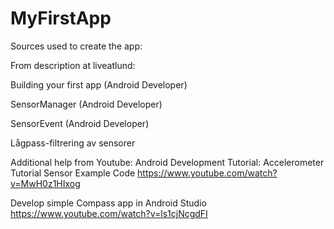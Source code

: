 # MyFirstApp

Sources used to create the app: 

From description at liveatlund: 

Building your first app (Android Developer)

SensorManager (Android Developer)

SensorEvent (Android Developer)

Lågpass-filtrering av sensorer

Additional help from Youtube: 
Android Development Tutorial: Accelerometer Tutorial Sensor Example Code
https://www.youtube.com/watch?v=MwH0z1HIxog

Develop simple Compass app in Android Studio
https://www.youtube.com/watch?v=ls1cjNcgdFI

